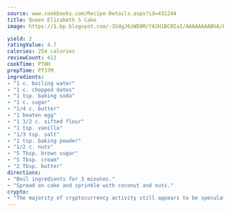 ```yaml
---
source: www.cookbooks.com/Recipe-Details.aspx?id=431244
title: Queen Elizabeth S Cake
image: https://1.bp.blogspot.com/-3SdgJ6zWE0M/YA2H1BCBIaI/AAAAAAAABhA/KLu9yTsYBMkJQudB_uFGwTypBtmTiBfZgCLcBGAsYHQ/s320/4.png

yield: 2
ratingValue: 4.7
calories: 254 calories
reviewCount: 412
cookTime: PT0H
prepTime: PT37M
ingredients:
- "1 c. boiling water"
- "1 c. chopped dates"
- "1 tsp. baking soda"
- "1 c. sugar"
- "1/4 c. butter"
- "1 beaten egg"
- "1 1/2 c. sifted flour"
- "1 tsp. vanilla"
- "1/3 tsp. salt"
- "1 tsp. baking powder"
- "1/2 c. nuts"
- "5 Tbsp. brown sugar"
- "5 Tbsp. cream"
- "2 Tbsp. butter"
directions:
- "Boil ingredients for 3 minutes."
- "Spread on cake and sprinkle with coconut and nuts."
crypto:
- "The majority of cryptocurrency activity still appears to be speculative."
---
```

